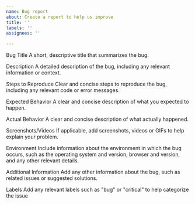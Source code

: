 ```yaml
---
name: Bug report
about: Create a report to help us improve
title: ''
labels: ''
assignees: ''

---
```


Bug Title
A short, descriptive title that summarizes the bug.

Description
A detailed description of the bug, including any relevant information or context.

Steps to Reproduce
Clear and concise steps to reproduce the bug, including any relevant code or error messages.

Expected Behavior
A clear and concise description of what you expected to happen.

Actual Behavior
A clear and concise description of what actually happened.

Screenshots/Videos
If applicable, add screenshots, videos or GIFs to help explain your problem.

Environment
Include information about the environment in which the bug occurs, such as the operating system and version, browser and version, and any other relevant details.

Additional Information
Add any other information about the bug, such as related issues or suggested solutions.

Labels
Add any relevant labels such as "bug" or "critical" to help categorize the issue
